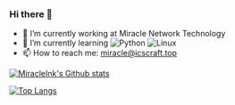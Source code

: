 ### Hi there 👋

- 🔭 I’m currently working at Miracle Network Technology
- 🌱 I’m currently learning ![Python](https://img.shields.io/badge/-python-333333?style=flat&logo=python&logoColor=3776AB) ![Linux](https://img.shields.io/badge/-Linux-333333?style=flat&logo=Linux&logoColor=FCC624)
- 📫 How to reach me: miracle@icscraft.top

[![MiracleInk's Github stats](https://github-readme-stats.vercel.app/api?username=MiracleInk&show_icons=true&theme=vue)](https://github.com/MiracleInk/IZUAL_Plug-in)
<!-- [![Readme Card](https://github-readme-stats.vercel.app/api/pin/?username=MiracleInk&repo=IZUAL_Plug-in&theme=flag-india)](https://github.com/MiracleInk/IZUAL_Plug-in) -->
[![Top Langs](https://github-readme-stats.vercel.app/api/top-langs/?username=MiracleInk&layout=compact)](https://github.com/MiracleInk)
